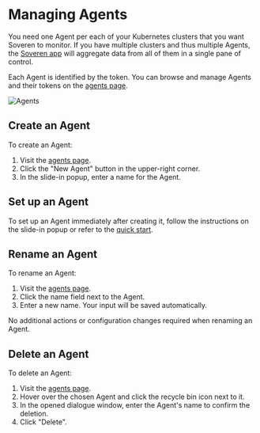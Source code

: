 # Managing Agents

You need one Agent per each of your Kubernetes clusters that you want Soveren to monitor. If you have multiple clusters and thus multiple Agents, the [Soveren app](https://app.soveren.io/) will aggregate data from all of them in a single pane of control.

Each Agent is identified by the token. You can browse and manage Agents and their tokens on the [agents page](https://app.soveren.io/agents).

![Agents](../../img/administration/agents.png "Agents")

## Create an Agent

To create an Agent:

1. Visit the [agents page](https://app.soveren.io/agents).
2. Click the "New Agent" button in the upper-right corner. 
3. In the slide-in popup, enter a name for the Agent.

## Set up an Agent

To set up an Agent immediately after creating it, follow the instructions on the slide-in popup or refer to the [quick start](../../getting-started/quick-start/). 

## Rename an Agent

To rename an Agent:

1. Visit the [agents page](https://app.soveren.io/agents).
2. Click the name field next to the Agent.
3. Enter a new name. Your input will be saved automatically.

No additional actions or configuration changes required when renaming an Agent.

## Delete an Agent

To delete an Agent:

1. Visit the [agents page](https://app.soveren.io/agents).
2. Hover over the chosen Agent and click the recycle bin icon next to it.
3. In the opened dialogue window, enter the Agent's name to confirm the deletion.
4. Click "Delete".
   















